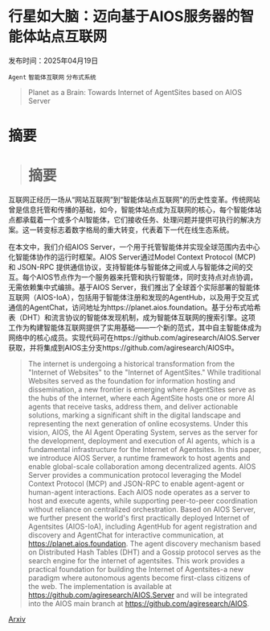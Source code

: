 # 行星如大脑：迈向基于AIOS服务器的智能体站点互联网

发布时间：2025年04月19日

`Agent` `智能体互联网` `分布式系统`

> Planet as a Brain: Towards Internet of AgentSites based on AIOS Server

# 摘要

> # 摘要
互联网正经历一场从“网站互联网”到“智能体站点互联网”的历史性变革。传统网站曾是信息托管和传播的基础，如今，智能体站点成为互联网的核心，每个智能体站点都承载着一个或多个AI智能体，它们接收任务、处理问题并提供可执行的解决方案。这一转变标志着数字格局的重大转变，代表着下一代在线生态系统。

在本文中，我们介绍AIOS Server，一个用于托管智能体并实现全球范围内去中心化智能体协作的运行时框架。AIOS Server通过Model Context Protocol (MCP) 和 JSON-RPC 提供通信协议，支持智能体与智能体之间或人与智能体之间的交互。每个AIOS节点作为一个服务器来托管和执行智能体，同时支持点对点协调，无需依赖集中式编排。基于AIOS Server，我们推出了全球首个实际部署的智能体互联网（AIOS-IoA），包括用于智能体注册和发现的AgentHub，以及用于交互式通信的AgentChat，访问地址为https://planet.aios.foundation。基于分布式哈希表（DHT）和流言协议的智能体发现机制，成为智能体互联网的搜索引擎。这项工作为构建智能体互联网提供了实用基础——一个新的范式，其中自主智能体成为网络中的核心成员。实现代码可在https://github.com/agiresearch/AIOS.Server获取，并将集成到AIOS主分支https://github.com/agiresearch/AIOS中。


> The internet is undergoing a historical transformation from the "Internet of Websites" to the "Internet of AgentSites." While traditional Websites served as the foundation for information hosting and dissemination, a new frontier is emerging where AgentSites serve as the hubs of the internet, where each AgentSite hosts one or more AI agents that receive tasks, address them, and deliver actionable solutions, marking a significant shift in the digital landscape and representing the next generation of online ecosystems. Under this vision, AIOS, the AI Agent Operating System, serves as the server for the development, deployment and execution of AI agents, which is a fundamental infrastructure for the Internet of Agentsites.
  In this paper, we introduce AIOS Server, a runtime framework to host agents and enable global-scale collaboration among decentralized agents. AIOS Server provides a communication protocol leveraging the Model Context Protocol (MCP) and JSON-RPC to enable agent-agent or human-agent interactions. Each AIOS node operates as a server to host and execute agents, while supporting peer-to-peer coordination without reliance on centralized orchestration. Based on AIOS Server, we further present the world's first practically deployed Internet of Agentsites (AIOS-IoA), including AgentHub for agent registration and discovery and AgentChat for interactive communication, at https://planet.aios.foundation. The agent discovery mechanism based on Distributed Hash Tables (DHT) and a Gossip protocol serves as the search engine for the internet of agentsites. This work provides a practical foundation for building the Internet of Agentsites-a new paradigm where autonomous agents become first-class citizens of the web. The implementation is available at https://github.com/agiresearch/AIOS.Server and will be integrated into the AIOS main branch at https://github.com/agiresearch/AIOS.

[Arxiv](https://arxiv.org/abs/2504.14411)